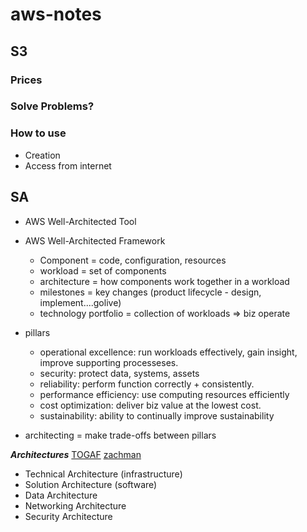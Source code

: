# aws-notes

## S3

### Prices



### Solve Problems?



### How to use
- Creation
- Access from internet


## SA
* AWS Well-Architected Tool
* AWS Well-Architected Framework
  + Component = code, configuration, resources
  + workload = set of components
  + architecture = how components work together in a workload
  + milestones = key changes (product lifecycle - design, implement....golive)
  + technology portfolio = collection of workloads => biz operate
* pillars
  + operational excellence: run workloads effectively, gain insight, improve supporting processeses.
  + security: protect data, systems, assets
  + reliability: perform function correctly + consistently.
  + performance efficiency: use computing resources efficiently
  + cost optimization: deliver biz value at the lowest cost.
  + sustainability: ability to continually improve sustainability

* architecting = make trade-offs between pillars

***Architectures***
[TOGAF](https://pubs.opengroup.org/architecture/togaf9-doc/arch/?ref=wellarchitected-wp)
[zachman](https://www.zachman.com/about-the-zachman-framework?ref=wellarchitected-wp)
+ Technical Architecture (infrastructure)
+ Solution Architecture (software)
+ Data Architecture
+ Networking Architecture
+ Security Architecture
